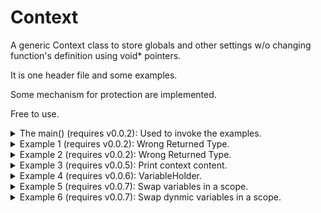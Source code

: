 # Context

A generic Context class to store globals and other settings w/o changing function's definition using void* pointers.

It is one header file and some examples.

Some mechanism for protection are implemented.

Free to use.

<details><summary>The main()  (requires v0.0.2): Used to invoke the examples.</summary>
<p>

```cpp
#include "Context.hpp"

using namespace DIM;
using namespace std;

int main()
{
	try
	{
		// include here the "Ex*.inc" files!
#include "Tests/Ex1.inc"
	}
	catch (const std::exception &e)
	{
		cout << "\n\n" << toS(e.what(), DIM_WHERE) << "\n\n";
	}
	catch (const DIM::Exception &e)
	{
		cout << "\n\n" << toS(e.what_, e.where_) << "\n\n";
	}
	return 0;
}
```
</p>
</details>

<details><summary>Example 1  (requires v0.0.2): Wrong Returned Type.</summary>
<p>

```cpp
Context c;

I n{10};
c["i"] = makePair(n);
R r{10.12};
c["r"] = makePair(r);
S s{"Cucu"};
c["s"] = makePair(s);

cout << extract<I>(c, "i", DIM_WHERE) << '\n';
cout << extract<R>(c, "r", DIM_WHERE) << '\n';
cout << extract<S>(c, "s", DIM_WHERE) << '\n';
cout << extract<R>(c, "s", DIM_WHERE) << '\n'; // Wrong type!
```

```
10
10.12
Cucu

EXCEPTION : "Key: 's' assigned to a different type.", From: "main()", file: "Ex1.inc", line: 12.
```
</p>
</details>

<details><summary>Example 2  (requires v0.0.2): Wrong Returned Type.</summary>
<p>

```cpp
Context c;

I n{10};
c["i"] = makePair(n);
R r{10.12};
c["r"] = makePair(r);
S s{"Cucu"};
c["s"] = makePair(s);

cout << extract<I>(c, "i", DIM_WHERE) << '\n';
cout << extract<R>(c, "r", DIM_WHERE) << '\n';
cout << extract<S>(c, "s", DIM_WHERE) << '\n';
cout << extract<S>(c, "wrongKey", DIM_WHERE) << '\n'; // Wrong key!
```

```
10
10.12
Cucu

EXCEPTION : "Key: 'wrongKey' not found in context.", From: "main()", file: "Ex2.inc", line: 12.
```
</p>
</details>

<details><summary>Example 3  (requires v0.0.5): Print context content.</summary>
<p>

```cpp
Context c;

I n{10};
c["i"] = makePair(n);
R r{-22.212};
c["r"] = makePair(r);
S s{"Cucu"};
c["s"] = makePair(s);

print(c);
cout << extract<I>(c, "i", DIM_WHERE) << '\n';
cout << extract<R>(c, "r", DIM_WHERE) << '\n';
cout << extract<S>(c, "s", DIM_WHERE) << '\n';
```

```
Context content:
{
  i : int,
  r : double,
  s : class std::basic_string<char,struct std::char_traits<char>,class std::allocator<char> >,
}
10
-22.212
Cucu
```
</p>
</details>

<details><summary>Example 4 (requires v0.0.6): VariableHolder.</summary>
<p>

```cpp
Context c;

cout << "----------------\n";
{ // using manual names for VariableHolder
	VariableHolder<I> vh1(c, "i1", 10, DIM_WHERE);
	VariableHolder<I> vh2(c, "i2", 15, DIM_WHERE);
	cout << "Checkpoint: A";
	print(c);
	cout << extract<I>(c, "i1", DIM_WHERE) << '\n';
	cout << extract<I>(c, "i2", DIM_WHERE) << '\n';
}
cout << "Checkpoint: B";
print(c);

cout << "----------------\n";
{ // using automatic names.VariableHolder
	DIM_AUTO_VARIABLE_HOLDER(I, c, "i1", 20);
	DIM_AUTO_VARIABLE_HOLDER(I, c, "i2", 25);
	cout << "Checkpoint: C";
	print(c);
	cout << extract<I>(c, "i1", DIM_WHERE) << '\n';
	cout << extract<I>(c, "i2", DIM_WHERE) << '\n';
}
cout << "Checkpoint: D";
print(c);

cout << "----------------\n";
{ // using automatic names.VariableHolder
	DIM_AUTO_VARIABLE_HOLDER(I, c, "i1", 20);
	DIM_AUTO_VARIABLE_HOLDER(I, c, "i2", 25);
	cout << "Checkpoint: E";
	print(c);
	cout << extract<I>(c, "i1", DIM_WHERE) << '\n';
	cout << extract<I>(c, "i2", DIM_WHERE) << '\n';

	cout << "Assign them to new values.\n";
	extract<I>(c, "i1", DIM_WHERE) = 21;
	extract<I>(c, "i2", DIM_WHERE) = 26;
	cout << "Checkpoint: F";
	print(c);
	cout << extract<I>(c, "i1", DIM_WHERE) << '\n';
	cout << extract<I>(c, "i2", DIM_WHERE) << '\n';
}
cout << "Checkpoint: G";
print(c);

cout << "----------------\n";
cout << "Checkpoint: H";
cout << extract<I>(c, "i2", DIM_WHERE) << '\n'; // Throws!
```

```
----------------
Checkpoint: A
Context content:
{
  i1 : int,
  i2 : int,
}
10
15
Checkpoint: B
Context content:
{
}
----------------
Checkpoint: C
Context content:
{
  i1 : int,
  i2 : int,
}
20
25
Checkpoint: D
Context content:
{
}
----------------
Checkpoint: E
Context content:
{
  i1 : int,
  i2 : int,
}
20
25
Assign them to new values.
Checkpoint: F
Context content:
{
  i1 : int,
  i2 : int,
}
21
26
Checkpoint: G
Context content:
{
}
----------------
Checkpoint: H
EXCEPTION : "Key: 'i2' not found in context.", From: "main()", file: "Ex4.inc", line: 49.
```
</p>
</details>

<details><summary>Example 5  (requires v0.0.7): Swap variables in a scope.</summary>
<p>

```cpp
Context c;
DIM_AUTO_VARIABLE_HOLDER(I, c, "I", 10);
cout << extract<I>(c, "I", DIM_WHERE) << '\n';
{
	I i{20};
	DIM_AUTO_SWAP_KEY(i, c["I"].first);
	cout << extract<I>(c, "I", DIM_WHERE) << '\n';
}
cout << extract<I>(c, "I", DIM_WHERE) << '\n';
```

```
10
20
10
```
</p>
</details>

<details><summary>Example 6  (requires v0.0.7): Swap dynmic variables in a scope.</summary>
<p>

```cpp
struct OStream
{
public:
	virtual V print(const SV) = 0;
	virtual ~OStream() {}
};
struct OStream1 : public OStream
{
	virtual V print(const SV v) override { cout << "S1: " << v; }
};
struct OStream2 : public OStream
{
	virtual V print(const SV v) override { cout << "S2: " << v; }
};

Context c;

OStream1 os1;
DIM_AUTO_VARIABLE_HOLDER(OStream &, c, "os", os1);
extract<OStream>(c, "os", DIM_WHERE).print("CUCU!\n");
{
	OStream2 os2;
	// DIM_AUTO_SWAP_KEY(os2, c["os"].first);//is not working yet and I will appreciate help wit it!
	c["os"].first = &os2;
	extract<OStream>(c, "os", DIM_WHERE).print("CUCU!\n");
	c["os"].first = &os1;
}
extract<OStream>(c, "os", DIM_WHERE).print("CUCU!\n");
```

```
S1: CUCU!
S2: CUCU!
S1: CUCU!
```